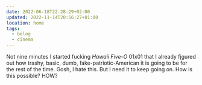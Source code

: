```yaml
---
date: 2022-06-18T22:28:29+02:00
updated: 2022-11-14T20:56:27+01:00
location: home
tags:
  - belog
  - cinema
---
```

Not nine minutes I started fucking <cite>Hawaii Five-O</cite> 01x01 that I already fjgured out how trashy, basic, dumb, fake-patriotic-American it is going to be for the rest of the time. Gosh, I hate this. But I need it to keep going on. How is this possible? HOW?

